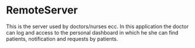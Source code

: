 # RemoteServer

This is the server used by doctors/nurses ecc.
In this application the doctor can log and access to the personal dashboard in which he she can find patients,
notification and requests by patients.


